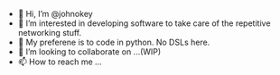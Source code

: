 - 👋 Hi, I’m @johnokey
- 👀 I’m interested in developing software to take care of the repetitive networking stuff.
- 🌱 My preferene is to code in python. No DSLs here.
- 💞️ I’m looking to collaborate on ...(WIP)
- 📫 How to reach me ...

<!---
johnokey/johnokey is a ✨ special ✨ repository because its `README.md` (this file) appears on your GitHub profile.
You can click the Preview link to take a look at your changes.
--->
